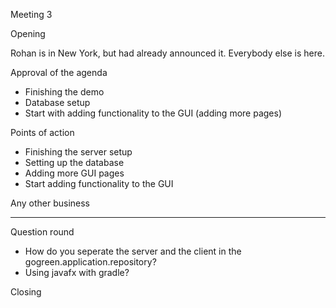 Meeting 3

Opening

Rohan is in New York, but had already announced it.
Everybody else is here.


Approval of the agenda

- Finishing the demo
- Database setup
- Start with adding functionality to the GUI (adding more pages)


Points of action

- Finishing the server setup
- Setting up the database
- Adding more GUI pages
- Start adding functionality to the GUI


Any other business

---


Question round

- How do you seperate the server and the client in the gogreen.application.repository?
- Using javafx with gradle?


Closing